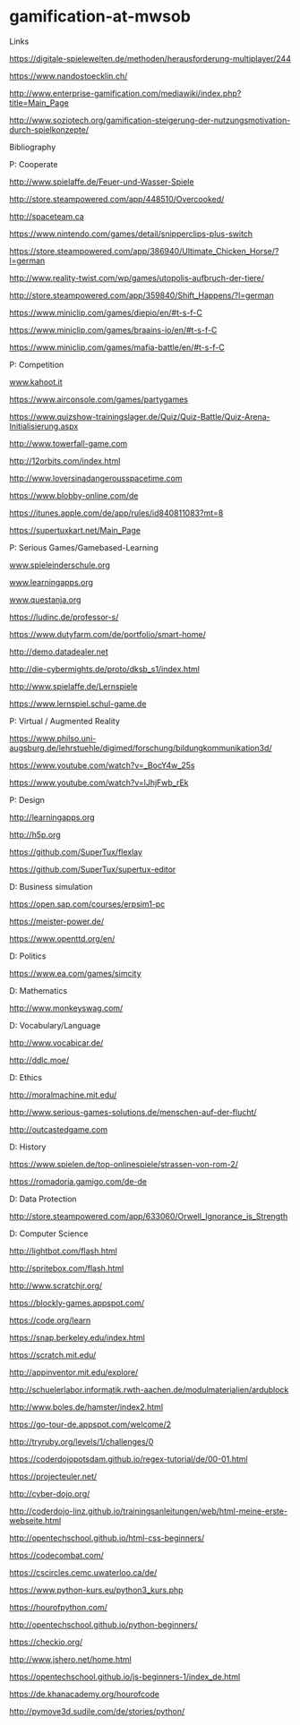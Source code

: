# gamification-at-mwsob

Links

https://digitale-spielewelten.de/methoden/herausforderung-multiplayer/244

https://www.nandostoecklin.ch/

http://www.enterprise-gamification.com/mediawiki/index.php?title=Main_Page

http://www.soziotech.org/gamification-steigerung-der-nutzungsmotivation-durch-spielkonzepte/


Bibliography


P: Cooperate

http://www.spielaffe.de/Feuer-und-Wasser-Spiele

http://store.steampowered.com/app/448510/Overcooked/

http://spaceteam.ca

https://www.nintendo.com/games/detail/snipperclips-plus-switch

https://store.steampowered.com/app/386940/Ultimate_Chicken_Horse/?l=german

http://www.reality-twist.com/wp/games/utopolis-aufbruch-der-tiere/

http://store.steampowered.com/app/359840/Shift_Happens/?l=german

https://www.miniclip.com/games/diepio/en/#t-s-f-C

https://www.miniclip.com/games/braains-io/en/#t-s-f-C

https://www.miniclip.com/games/mafia-battle/en/#t-s-f-C


P: Competition

www.kahoot.it

https://www.airconsole.com/games/partygames

https://www.quizshow-trainingslager.de/Quiz/Quiz-Battle/Quiz-Arena-Initialisierung.aspx

http://www.towerfall-game.com

http://12orbits.com/index.html

http://www.loversinadangerousspacetime.com

https://www.blobby-online.com/de

https://itunes.apple.com/de/app/rules/id840811083?mt=8

https://supertuxkart.net/Main_Page


P: Serious Games/Gamebased-Learning

www.spieleinderschule.org

www.learningapps.org

www.questanja.org

https://ludinc.de/professor-s/

https://www.dutyfarm.com/de/portfolio/smart-home/

http://demo.datadealer.net

http://die-cybermights.de/proto/dksb_s1/index.html

http://www.spielaffe.de/Lernspiele

https://www.lernspiel.schul-game.de


P: Virtual / Augmented Reality

https://www.philso.uni-augsburg.de/lehrstuehle/digimed/forschung/bildungkommunikation3d/

https://www.youtube.com/watch?v=_BocY4w_25s

https://www.youtube.com/watch?v=lJhjFwb_rEk


P: Design

http://learningapps.org

http://h5p.org

https://github.com/SuperTux/flexlay

https://github.com/SuperTux/supertux-editor


D: Business simulation

https://open.sap.com/courses/erpsim1-pc

https://meister-power.de/

https://www.openttd.org/en/


D: Politics

https://www.ea.com/games/simcity

D: Mathematics

http://www.monkeyswag.com/

D: Vocabulary/Language

http://www.vocabicar.de/

http://ddlc.moe/


D: Ethics

http://moralmachine.mit.edu/

http://www.serious-games-solutions.de/menschen-auf-der-flucht/

http://outcastedgame.com

D: History

https://www.spielen.de/top-onlinespiele/strassen-von-rom-2/

https://romadoria.gamigo.com/de-de

D: Data Protection

http://store.steampowered.com/app/633060/Orwell_Ignorance_is_Strength

D: Computer Science

http://lightbot.com/flash.html

http://spritebox.com/flash.html

http://www.scratchjr.org/

https://blockly-games.appspot.com/

https://code.org/learn

https://snap.berkeley.edu/index.html

https://scratch.mit.edu/

http://appinventor.mit.edu/explore/

http://schuelerlabor.informatik.rwth-aachen.de/modulmaterialien/ardublock

http://www.boles.de/hamster/index2.html

https://go-tour-de.appspot.com/welcome/2

http://tryruby.org/levels/1/challenges/0

https://coderdojopotsdam.github.io/regex-tutorial/de/00-01.html

https://projecteuler.net/

http://cyber-dojo.org/

http://coderdojo-linz.github.io/trainingsanleitungen/web/html-meine-erste-webseite.html

http://opentechschool.github.io/html-css-beginners/

https://codecombat.com/

https://cscircles.cemc.uwaterloo.ca/de/

https://www.python-kurs.eu/python3_kurs.php

https://hourofpython.com/

http://opentechschool.github.io/python-beginners/

https://checkio.org/

http://www.jshero.net/home.html

https://opentechschool.github.io/js-beginners-1/index_de.html

https://de.khanacademy.org/hourofcode

http://pymove3d.sudile.com/de/stories/python/
